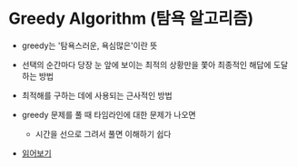 # Greedy Algorithm (탐욕 알고리즘)
- greedy는 '탐욕스러운, 욕심많은'이란 뜻
- 선택의 순간마다 당장 눈 앞에 보이는 최적의 상황만을 쫓아 최종적인 해답에 도달하는 방법
- 최적해를 구하는 데에 사용되는 근사적인 방법
 

- greedy 문제를 풀 때 타임라인에 대한 문제가 나오면 
  - 시간을 선으로 그려서 풀면 이해하기 쉽다

- [읽어보기](https://hanamon.kr/%EC%95%8C%EA%B3%A0%EB%A6%AC%EC%A6%98-%ED%83%90%EC%9A%95%EC%95%8C%EA%B3%A0%EB%A6%AC%EC%A6%98-greedy-algorithm/)